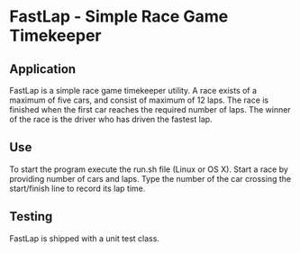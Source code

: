 FastLap - Simple Race Game Timekeeper
==================================


Application
-------------
FastLap is a simple race game timekeeper utility. A race exists of a maximum of five cars, and consist of maximum of 12 laps. The race is finished when the first car reaches the required number of laps. The winner of the race is the driver who has driven the fastest lap. 

Use
-------------
To start the program execute the run.sh file (Linux or OS X). Start a race by providing number of cars and laps. Type the number of the car crossing the start/finish line to record its lap time. 

Testing
-------------
FastLap is shipped with a unit test class. 



